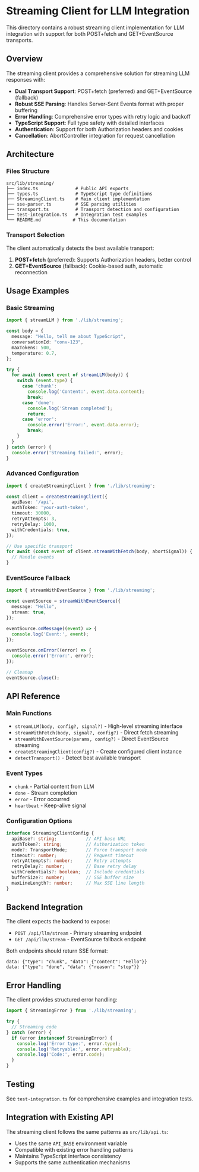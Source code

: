 # Streaming Client for LLM Integration

This directory contains a robust streaming client implementation for LLM integration with support for both POST+fetch and GET+EventSource transports.

## Overview

The streaming client provides a comprehensive solution for streaming LLM responses with:

- **Dual Transport Support**: POST+fetch (preferred) and GET+EventSource (fallback)
- **Robust SSE Parsing**: Handles Server-Sent Events format with proper buffering
- **Error Handling**: Comprehensive error types with retry logic and backoff
- **TypeScript Support**: Full type safety with detailed interfaces
- **Authentication**: Support for both Authorization headers and cookies
- **Cancellation**: AbortController integration for request cancellation

## Architecture

### Files Structure

```
src/lib/streaming/
├── index.ts              # Public API exports
├── types.ts              # TypeScript type definitions
├── StreamingClient.ts    # Main client implementation
├── sse-parser.ts         # SSE parsing utilities
├── transport.ts          # Transport detection and configuration
├── test-integration.ts   # Integration test examples
└── README.md            # This documentation
```

### Transport Selection

The client automatically detects the best available transport:

1. **POST+fetch** (preferred): Supports Authorization headers, better control
2. **GET+EventSource** (fallback): Cookie-based auth, automatic reconnection

## Usage Examples

### Basic Streaming

```typescript
import { streamLLM } from './lib/streaming';

const body = {
  message: "Hello, tell me about TypeScript",
  conversationId: "conv-123",
  maxTokens: 500,
  temperature: 0.7,
};

try {
  for await (const event of streamLLM(body)) {
    switch (event.type) {
      case 'chunk':
        console.log('Content:', event.data.content);
        break;
      case 'done':
        console.log('Stream completed');
        return;
      case 'error':
        console.error('Error:', event.data.error);
        break;
    }
  }
} catch (error) {
  console.error('Streaming failed:', error);
}
```

### Advanced Configuration

```typescript
import { createStreamingClient } from './lib/streaming';

const client = createStreamingClient({
  apiBase: '/api',
  authToken: 'your-auth-token',
  timeout: 30000,
  retryAttempts: 3,
  retryDelay: 1000,
  withCredentials: true,
});

// Use specific transport
for await (const event of client.streamWithFetch(body, abortSignal)) {
  // Handle events
}
```

### EventSource Fallback

```typescript
import { streamWithEventSource } from './lib/streaming';

const eventSource = streamWithEventSource({
  message: "Hello",
  stream: true,
});

eventSource.onMessage((event) => {
  console.log('Event:', event);
});

eventSource.onError((error) => {
  console.error('Error:', error);
});

// Cleanup
eventSource.close();
```

## API Reference

### Main Functions

- `streamLLM(body, config?, signal?)` - High-level streaming interface
- `streamWithFetch(body, signal?, config?)` - Direct fetch streaming
- `streamWithEventSource(params, config?)` - Direct EventSource streaming
- `createStreamingClient(config?)` - Create configured client instance
- `detectTransport()` - Detect best available transport

### Event Types

- `chunk` - Partial content from LLM
- `done` - Stream completion
- `error` - Error occurred
- `heartbeat` - Keep-alive signal

### Configuration Options

```typescript
interface StreamingClientConfig {
  apiBase?: string;           // API base URL
  authToken?: string;         // Authorization token
  mode?: TransportMode;       // Force transport mode
  timeout?: number;           // Request timeout
  retryAttempts?: number;     // Retry attempts
  retryDelay?: number;        // Base retry delay
  withCredentials?: boolean;  // Include credentials
  bufferSize?: number;        // SSE buffer size
  maxLineLength?: number;     // Max SSE line length
}
```

## Backend Integration

The client expects the backend to expose:

- `POST /api/llm/stream` - Primary streaming endpoint
- `GET /api/llm/stream` - EventSource fallback endpoint

Both endpoints should return SSE format:

```
data: {"type": "chunk", "data": {"content": "Hello"}}
data: {"type": "done", "data": {"reason": "stop"}}
```

## Error Handling

The client provides structured error handling:

```typescript
import { StreamingError } from './lib/streaming';

try {
  // Streaming code
} catch (error) {
  if (error instanceof StreamingError) {
    console.log('Error type:', error.type);
    console.log('Retryable:', error.retryable);
    console.log('Code:', error.code);
  }
}
```

## Testing

See `test-integration.ts` for comprehensive examples and integration tests.

## Integration with Existing API

The streaming client follows the same patterns as `src/lib/api.ts`:

- Uses the same `API_BASE` environment variable
- Compatible with existing error handling patterns
- Maintains TypeScript interface consistency
- Supports the same authentication mechanisms